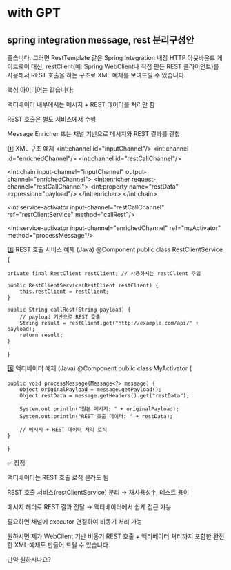 # with GPT
## spring integration message, rest 분리구성안

좋습니다. 그러면 RestTemplate 같은 Spring Integration 내장 HTTP 아웃바운드 게이트웨이 대신, restClient(예: Spring WebClient나 직접 만든 REST 클라이언트)를 사용해서 REST 호출을 하는 구조로 XML 예제를 보여드릴 수 있습니다.

핵심 아이디어는 같습니다:

액티베이터 내부에서는 메시지 + REST 데이터를 처리만 함

REST 호출은 별도 서비스에서 수행

Message Enricher 또는 채널 기반으로 메시지와 REST 결과를 결합

1️⃣ XML 구조 예제
<int:channel id="inputChannel"/>
<int:channel id="enrichedChannel"/>
<int:channel id="restCallChannel"/>

<!-- 메시지 수신 후 REST 데이터로 확장 -->
<int:chain input-channel="inputChannel" output-channel="enrichedChannel">
    <int:enricher request-channel="restCallChannel">
        <!-- REST 호출 결과를 메시지 헤더 'restData'에 추가 -->
        <int:property name="restData" expression="payload"/>
    </int:enricher>
</int:chain>

<!-- REST 호출 담당 액티베이터 -->
<int:service-activator input-channel="restCallChannel" ref="restClientService" method="callRest"/>

<!-- 최종 액티베이터: 메시지 + REST 데이터 처리 -->
<int:service-activator input-channel="enrichedChannel" ref="myActivator" method="processMessage"/>

2️⃣ REST 호출 서비스 예제 (Java)
@Component
public class RestClientService {

    private final RestClient restClient; // 사용하시는 restClient 주입

    public RestClientService(RestClient restClient) {
        this.restClient = restClient;
    }

    public String callRest(String payload) {
        // payload 기반으로 REST 호출
        String result = restClient.get("http://example.com/api/" + payload);
        return result;
    }
}

3️⃣ 액티베이터 예제 (Java)
@Component
public class MyActivator {

    public void processMessage(Message<?> message) {
        Object originalPayload = message.getPayload();
        Object restData = message.getHeaders().get("restData");

        System.out.println("원본 메시지: " + originalPayload);
        System.out.println("REST 호출 데이터: " + restData);

        // 메시지 + REST 데이터 처리 로직
    }
}

✅ 장점

액티베이터는 REST 호출 로직 몰라도 됨

REST 호출 서비스(restClientService) 분리 → 재사용성↑, 테스트 용이

메시지 헤더로 REST 결과 전달 → 액티베이터에서 쉽게 접근 가능

필요하면 채널에 executor 연결하여 비동기 처리 가능

원하시면 제가 WebClient 기반 비동기 REST 호출 + 액티베이터 처리까지 포함한 완전한 XML 예제도 만들어 드릴 수 있습니다.

만약 원하시나요?